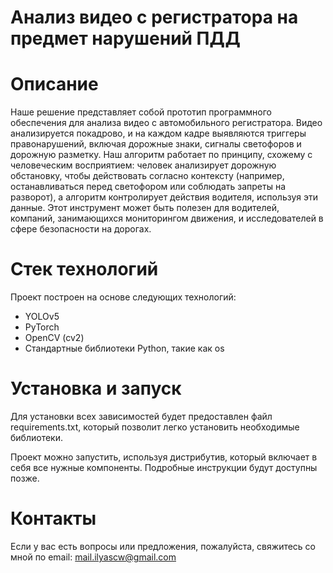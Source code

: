 # Анализ видео с регистратора на предмет нарушений ПДД

# Описание

Наше решение представляет собой прототип программного обеспечения для анализа видео с автомобильного регистратора. Видео анализируется покадрово, и на каждом кадре выявляются триггеры правонарушений, включая дорожные знаки, сигналы светофоров и дорожную разметку. Наш алгоритм работает по принципу, схожему с человеческим восприятием: человек анализирует дорожную обстановку, чтобы действовать согласно контексту (например, останавливаться перед светофором или соблюдать запреты на разворот), а алгоритм контролирует действия водителя, используя эти данные. Этот инструмент может быть полезен для водителей, компаний, занимающихся мониторингом движения, и исследователей в сфере безопасности на дорогах.

# Стек технологий

Проект построен на основе следующих технологий:

 - YOLOv5
 - PyTorch
 - OpenCV (cv2)
 -  Стандартные библиотеки Python, такие как os

# Установка и запуск

Для установки всех зависимостей будет предоставлен файл requirements.txt, который позволит легко установить необходимые библиотеки.

Проект можно запустить, используя дистрибутив, который включает в себя все нужные компоненты. Подробные инструкции будут доступны позже.

# Контакты

Если у вас есть вопросы или предложения, пожалуйста, свяжитесь со мной по email: mail.ilyascw@gmail.com

